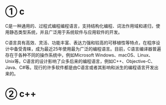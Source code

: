 # ① c

C是一种通用的、过程式编程编程语言，支持结构化编程、词法作用域和递归，使用静态类型系统，并且广泛用于系统软件与应用软件的开发。

C语言具有高效、灵活、功能丰富、表达力强和较高的可移植性等特点，在程序设计中备受青睐，成为最近25年使用最为广泛的编程语言。目前，C语言编译器普遍存在于各种不同的操作系统中，例如Microsoft Windows、macOS、Linux、Unix等。C语言的设计影响了众多后来的编程语言，例如C++、Objective-C、Java、C#等。现行的许多软件都是由C语言或者其影响和派生的编程语言开发出来的。

# ② c++

